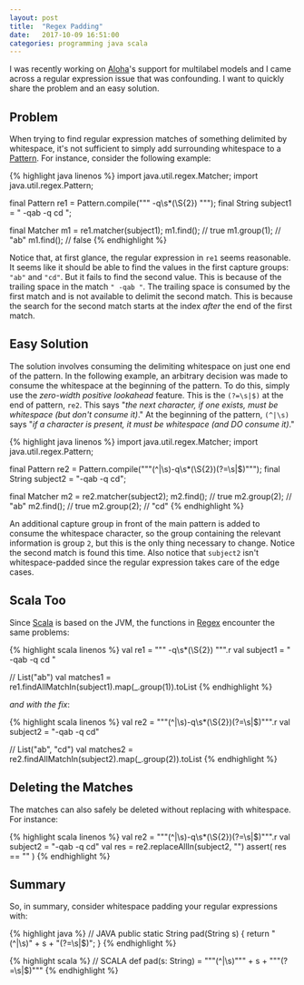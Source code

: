 ```yaml
---
layout: post
title:  "Regex Padding"
date:   2017-10-09 16:51:00
categories: programming java scala
---
```


I was recently working on [Aloha](https://github.com/eharmony/aloha)'s support for multilabel models and
I came across a regular expression issue that was confounding.  I want to quickly share the problem and
an easy solution.

## Problem

When trying to find regular expression matches of something delimited by whitespace, it's not sufficient to
simply add surrounding whitespace to a
[Pattern](https://docs.oracle.com/javase/7/docs/api/java/util/regex/Pattern.html).  For instance, consider
the following example:

{% highlight java linenos %}
import java.util.regex.Matcher;
import java.util.regex.Pattern;

final Pattern re1 = Pattern.compile(""" -q\s*(\S{2}) """);
final String subject1 = " -qab -q cd ";

final Matcher m1 = re1.matcher(subject1);
m1.find();        // true
m1.group(1);      // "ab"
m1.find();        // false
{% endhighlight %}

Notice that, at first glance, the regular expression in `re1` seems reasonable.  It seems like it should be
able to find the values in the first capture groups: `"ab"` and `"cd"`.  But it fails to find the second
value.  This is because of the trailing space in the match `" -qab "`.  The trailing space is consumed by
the first match and is not available to delimit the second match.  This is because the search for
the second match starts at the index *after* the end of the first match.


## Easy Solution

The solution involves consuming the delimiting whitespace on just one end of the pattern.  In the following
example, an arbitrary decision was made to consume the whitespace at the beginning of the pattern.  To do
this, simply use the *zero-width positive lookahead* feature.  This is the `(?=\s|$)` at the end of
pattern, `re2`.  This says "*the next character, if one exists, must be whitespace (but don't consume it)*."
At the beginning of the pattern, `(^|\s)` says "*if a character is present, it must be whitespace
(and DO consume it)*."

{% highlight java linenos %}
import java.util.regex.Matcher;
import java.util.regex.Pattern;

final Pattern re2 = Pattern.compile("""(^|\s)-q\s*(\S{2})(?=\s|$)""");
final String subject2 = "-qab -q cd";

final Matcher m2 = re2.matcher(subject2);
m2.find();        // true
m2.group(2);      // "ab"
m2.find();        // true
m2.group(2);      // "cd"
{% endhighlight %}

An additional capture group in front of the main pattern is added to consume the whitespace character, so
the group containing the relevant information is group `2`, but this is the only thing necessary to change.
Notice the second match is found this time.  Also notice that `subject2` isn't whitespace-padded since the
regular expression takes care of the edge cases.

## Scala Too

Since [Scala](https://scala-lang.org) is based on the JVM, the functions in
[Regex](http://www.scala-lang.org/api/current/scala/util/matching/Regex.html) encounter the same problems:

{% highlight scala linenos %}
val re1 = """ -q\s*(\S{2}) """.r
val subject1 = " -qab -q cd "

// List("ab")
val matches1 = re1.findAllMatchIn(subject1).map(_.group(1)).toList
{% endhighlight %}

*and with the fix*:

{% highlight scala linenos %}
val re2 = """(^|\s)-q\s*(\S{2})(?=\s|$)""".r
val subject2 = "-qab -q cd"

// List("ab", "cd")
val matches2 = re2.findAllMatchIn(subject2).map(_.group(2)).toList
{% endhighlight %}

## Deleting the Matches

The matches can also safely be deleted without replacing with whitespace.  For instance:

{% highlight scala linenos %}
val re2 = """(^|\s)-q\s*(\S{2})(?=\s|$)""".r
val subject2 = "-qab -q cd"
val res = re2.replaceAllIn(subject2, "")
assert( res == "" )
{% endhighlight %}


## Summary

So, in summary, consider whitespace padding your regular expressions with:

{% highlight java %}
// JAVA
public static String pad(String s) {
  return "(^|\\s)" + s + "(?=\\s|$)";
}
{% endhighlight %}

{% highlight scala %}
// SCALA
def pad(s: String) = """(^|\s)""" + s + """(?=\s|$)"""
{% endhighlight %}
